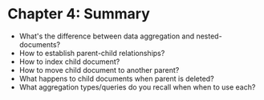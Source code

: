 # Chapter 4: Summary #

* What's the difference between data aggregation and nested-documents?
* How to establish parent-child relationships?
* How to index child document?
* How to move child document to another parent?
* What happens to child documents when parent is deleted?
* What aggregation types/queries do you recall when when to use each?